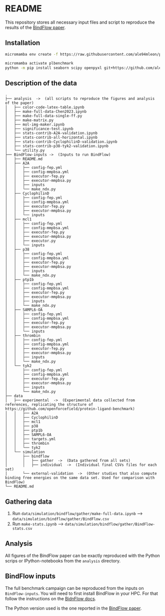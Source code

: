 # README

This repository stores all necessary input files and script to reproduce the results of the [BindFlow paper](https://example.com).

## Installation

```bash
micromamba env create -f https://raw.githubusercontent.com/ale94mleon/protein-ligand-benchmark/refs/heads/main/environment.yml -y

micromamba activate plbenchmark
python -m pip install seaborn scipy openpyxl git+https://github.com/ale94mleon/protein-ligand-benchmark.git
```

## Description of the data

```.
.
├── analysis  ->  (all scripts to reproduce the figures and analysis of the paper)
│   ├── color-code-latex-table.ipynb
│   ├── make-full-data-Chen2023.ipynb
│   ├── make-full-data-single-ff.py
│   ├── make-matrix.py
│   ├── mol-img-maker.ipynb
│   ├── significance-test.ipynb
│   ├── stats-contrib-A2A-validation.ipynb
│   ├── stats-contrib-all-horizontal.ipynb
│   ├── stats-contrib-CyclophilinD-validation.ipynb
│   ├── stats-contrib-p38-tyk2-validation.ipynb
│   └── utility.py
├── BindFlow-inputs ->  (Inputs to run BindFlow)
│   ├── README.md
│   ├── A2A
│   │   ├── config-fep.yml
│   │   ├── config-mmpbsa.yml
│   │   ├── executor-fep.py
│   │   ├── executor-mmpbsa.py
│   │   ├── inputs
│   │   └── make_ndx.py
│   ├── CyclophilinD
│   │   ├── config-fep.yml
│   │   ├── config-mmpbsa.yml
│   │   ├── executor-fep.py
│   │   ├── executor-mmpbsa.py
│   │   └── inputs
│   ├── mcl1
│   │   ├── config-fep.yml
│   │   ├── config-mmpbsa.yml
│   │   ├── executor-fep.py
│   │   ├── executor-mmpbsa.py
│   │   ├── executor.py
│   │   └── inputs
│   ├── p38
│   │   ├── config-fep.yml
│   │   ├── config-mmpbsa.yml
│   │   ├── executor-fep.py
│   │   ├── executor-mmpbsa.py
│   │   ├── inputs
│   │   └── make_ndx.py
│   ├── ptp1b
│   │   ├── config-fep.yml
│   │   ├── config-mmpbsa.yml
│   │   ├── executor-fep.py
│   │   ├── executor-mmpbsa.py
│   │   ├── inputs
│   │   └── make_ndx.py
│   ├── SAMPL6-OA
│   │   ├── config-fep.yml
│   │   ├── config-mmpbsa.yml
│   │   ├── executor-fep.py
│   │   ├── executor-mmpbsa.py
│   │   └── inputs
│   ├── thrombin
│   │   ├── config-fep.yml
│   │   ├── config-mmpbsa.yml
│   │   ├── executor-fep.py
│   │   ├── executor-mmpbsa.py
│   │   ├── inputs
│   │   └── make_ndx.py
│   └── tyk2
│       ├── config-fep.yml
│       ├── config-mmpbsa.yml
│       ├── executor-fep.py
│       ├── executor-mmpbsa.py
│       ├── inputs
│       └── make_ndx.py
├── data
│   ├── experimental  ->  (Experimental data collected from references, replicating the structure of https://github.com/openforcefield/protein-ligand-benchmark)
│   │   ├── A2A
│   │   ├── CyclophilinD
│   │   ├── mcl1
│   │   ├── p38
│   │   ├── ptp1b
│   │   ├── SAMPL6-OA
│   │   ├── targets.yml
│   │   ├── thrombin
│   │   └── tyk2
│   └── simulation
│       ├── bindflow
│       │   ├── gather  ->  (Data gathered from all sets)
│       │   ├── individual  ->  (Individual final CSVs files for each set)
│       └── external-validation  ->  (Other studies that also compute binding free energies on the same data set. Used for comparison with BindFlow)
└── README.md
```

## Gathering data

1. Run `data/simulation/bindflow/gather/make-full-data.ipynb` --> `data/simulation/bindflow/gather/BindFlow.csv`
2. Run `make-stats.ipynb` --> `data/simulation/bindflow/gather/BindFlow-stats.csv`

## Analysis

All figures of the BindFlow paper can be exactly reproduced with the Python scrips or IPython-notebooks from the `analysis` directory.

## BindFlow inputs

The full benchmark campaign can be reproduced from the inputs on `BindFlow-inputs`. You will need to first install BindFlow in your HPC. For that follow the instructions on the [BidnFlow docs](https://bindlfow.readthedocs.io/en/latest/).

The Python version used is the one reported in the [BindFlow paper](https://example.com).
